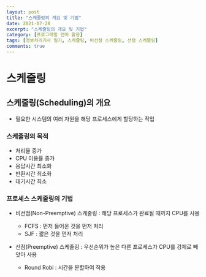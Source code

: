 ```yaml
---
layout: post
title: "스케줄링의 개요 및 기법"
date: 2021-07-28
excerpt: "스케줄링의 개요 및 기법"
category: [프로그래밍 언어 활용]
tags: [정보처리기사 필기, 스케줄링, 비선점 스케줄링, 선점 스케줄링]
comments: true
---
```


# 스케줄링

## 스케줄링(Scheduling)의 개요
- 필요한 시스템의 여러 자원을 해당 프로세스에게 할당하는 작업

### 스케줄링의 목적
- 처리율 증가
- CPU 이용률 증가
- 응답시간 최소화
- 반환시간 최소화
- 대기시간 최소

### 프로세스 스케줄링의 기법
- 비선점(Non-Preemptive) 스케줄링 : 해당 프로세스가 완료될 때까지 CPU를 사용
    - FCFS : 먼저 들어온 것을 먼저 처리
    - SJF : 짧은 것을 먼저 처리
    
- 선점(Preemptive) 스케줄링 : 우선순위가 높은 다른 프로세스가 CPU를 강제로 빼앗아 사용
    - Round Robi : 시간을 분할하여 작용